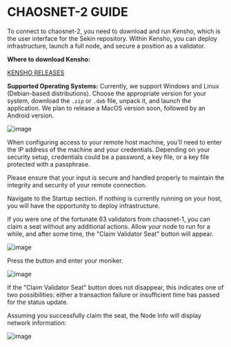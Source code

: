 # CHAOSNET-2 GUIDE

To connect to chaosnet-2, you need to download and run Kensho, which is the user interface for the Sekin repository. Within Kensho, you can deploy infrastructure, launch a full node, and secure a position as a validator.

**Where to download Kensho:**

[KENSHO RELEASES](https://github.com/KiraCore/kensho/releases)

**Supported Operating Systems:**
Currently, we support Windows and Linux (Debian-based distributions). Choose the appropriate version for your system, download the `.zip` or `.deb` file, unpack it, and launch the application. We plan to release a MacOS version soon, followed by an Android version.

![image](https://github.com/KiraCore/kensho/assets/70693118/6ba96e7f-c197-468d-a451-ec669d528e9a)

When configuring access to your remote host machine, you'll need to enter the IP address of the machine and your credentials. Depending on your security setup, credentials could be a password, a key file, or a key file protected with a passphrase.

Please ensure that your input is secure and handled properly to maintain the integrity and security of your remote connection.

Navigate to the Startup section. If nothing is currently running on your host, you will have the opportunity to deploy infrastructure.

If you were one of the fortunate 63 validators from chaosnet-1, you can claim a seat without any additional actions. Allow your node to run for a while, and after some time, the "Claim Validator Seat" button will appear.

![image](https://github.com/KiraCore/kensho/assets/70693118/94178e26-a038-4527-8dcb-a0cb5d4edb63)

Press the button and enter your moniker.


![image](https://github.com/KiraCore/kensho/assets/70693118/cd4f594b-a448-44cb-8bbd-02ee7f1ebeec)

If the "Claim Validator Seat" button does not disappear, this indicates one of two possibilities: either a transaction failure or insufficient time has passed for the status update.

Assuming you successfully claim the seat, the Node Info will display network information:

![image](https://github.com/KiraCore/kensho/assets/70693118/880457db-60ef-4e86-a58d-b7d4524623f0)







